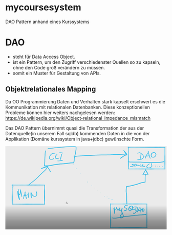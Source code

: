 # mycoursesystem
DAO Pattern anhand eines Kurssystems

# DAO
* steht für Data Access Object.
* ist ein Pattern, um den Zugriff verschiedenster Quellen so zu kapseln, ohne den Code groß verändern zu müssen.
* somit ein Muster für Gestaltung von APIs.

## Objektrelationales Mapping

Da OO Programmierung Daten und Verhalten stark kapselt erschwert es die Kommunikation mit relationalen Datenbanken.
Diese konzeptionellen Probleme können hier weiters nachgelesen werden:
https://de.wikipedia.org/wiki/Object-relational_impedance_mismatch

Das DAO Pattern übernimmt quasi  die Transformation der aus der Datenquelle(in unserem Fall sqldb)  kommenden Daten in die von der Applikation (Domäne kurssystem in java+jdbc) gewünschte Form.

![image info](./pictures/image.png)
